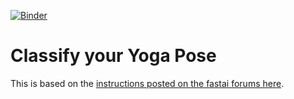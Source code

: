 [![Binder](https://mybinder.org/badge_logo.svg)](https://mybinder.org/v2/gh/NRG00/yogaposeclassifier/master?urlpath=%2Fvoila%2Frender%2Fyoga_pose_class.ipynb)

# Classify your Yoga Pose

 This is based on the [instructions posted on the fastai forums here](https://forums.fast.ai/t/deploying-your-notebook-as-an-app-under-10-minutes/70621?u=butchland).


